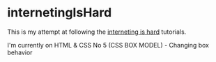 # internetingIsHard
This is my attempt at following the [interneting is hard](https://internetingishard.com/) tutorials.

I'm currently on HTML & CSS No 5 (CSS BOX MODEL) - Changing box behavior
